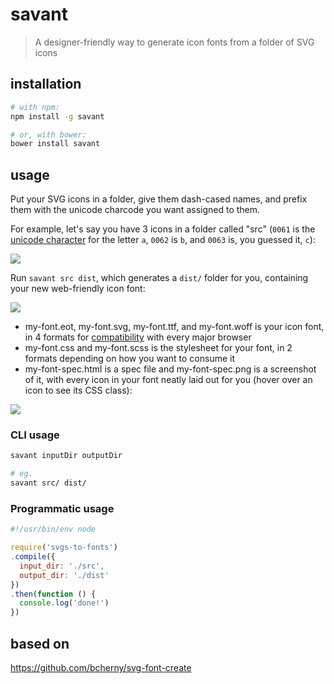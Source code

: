 # savant

> A designer-friendly way to generate icon fonts from a folder of SVG icons

## installation

```bash
# with npm:
npm install -g savant

# or, with bower:
bower install savant
```

## usage

Put your SVG icons in a folder, give them dash-cased names, and prefix them with the unicode charcode you want assigned to them.

For example, let's say you have 3 icons in a folder called "src" (`0061` is the [unicode character](http://en.wikipedia.org/wiki/List_of_Unicode_characters) for the letter `a`, `0062` is `b`, and `0063` is, you guessed it, `c`):

![](http://i.imgur.com/HQYRybl.png)

Run `savant src dist`, which generates a `dist/` folder for you, containing your new web-friendly icon font:

![](http://i.imgur.com/GifqI7G.png)

- my-font.eot, my-font.svg, my-font.ttf, and my-font.woff is your icon font, in 4 formats for [compatibility](http://caniuse.com/#feat=fontface) with every major browser
- my-font.css and my-font.scss is the stylesheet for your font, in 2 formats depending on how you want to consume it 
- my-font-spec.html is a spec file and my-font-spec.png is a screenshot of it, with every icon in your font neatly laid out for you (hover over an icon to see its CSS class):

![](http://i.imgur.com/hfvknW6.png)

### CLI usage

```bash
savant inputDir outputDir

# eg.
savant src/ dist/
```

### Programmatic usage

```js
#!/usr/bin/env node

require('svgs-to-fonts')
.compile({
  input_dir: './src',
  output_dir: './dist'
})
.then(function () {
  console.log('done!')
})
```

## based on

https://github.com/bcherny/svg-font-create